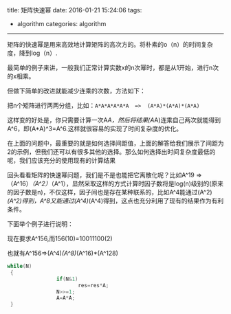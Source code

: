 title: 矩阵快速幂
date: 2016-01-21 15:24:06
tags:
- algorithm
categories: algorithm
---


矩阵的快速幂是用来高效地计算矩阵的高次方的。将朴素的o（n）的时间复杂度，降到log（n）.

最简单的例子来讲，一般我们正常计算实数x的n次幂时，都是从1开始，进行n次的x相乘。

但做下简单的改进就能减少连乘的次数，方法如下：

把n个矩阵进行两两分组，比如：`A*A*A*A*A*A  =>  (A*A)*(A*A)*(A*A)`

这样变的好处是，你只需要计算一次A*A，然后将结果(A*A)连乘自己两次就能得到A^6，即(A*A)^3=A^6.这样就很容易的实现了时间复杂度的优化。
<!--more-->

在上面的问题中，最重要的就是如何选择间距值，上面的解答给我们展示了间距为2的示例，但我们还可以有很多其他的选择。那么如何选择出时间复杂度最低的呢，我们应该充分的使用现有的计算结果


回头看看矩阵的快速幂问题，我们是不是也能把它离散化呢？比如A^19  =>  （A^16）*（A^2）*（A^1），显然采取这样的方式计算时因子数将是log(n)级别的(原来的因子数是n)，不仅这样，因子间也是存在某种联系的，比如A^4能通过(A^2)*(A^2)得到，A^8又能通过(A^4)*(A^4)得到，这点也充分利用了现有的结果作为有利条件。

下面举个例子进行说明：

现在要求A^156,而156(10)=10011100(2) 

也就有A^156=>(A^4)*(A^8)*(A^16)*(A^128)

```c++
while(N)
 {
                if(N&1)
                       res=res*A;
                N>>=1;
                A=A*A;
 }
``` 

